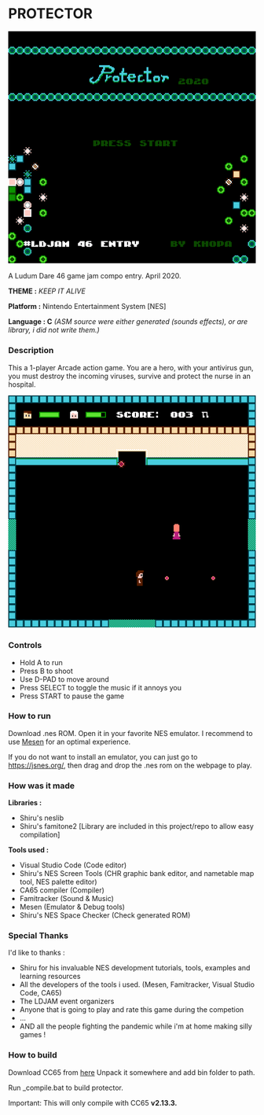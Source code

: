 
# PROTECTOR

![Title Screen](/screens/title.png?raw=true "Title Screen")

A Ludum Dare 46 game jam compo entry. April 2020.

**THEME :** *KEEP IT ALIVE*

**Platform :** Nintendo Entertainment System \[NES\]

**Language : C** *(ASM source were either generated (sounds effects), or are library, i did not write them.)*

### Description

This a 1-player Arcade action game.
You are a hero, with your antivirus gun, you must destroy the incoming viruses, survive and protect the nurse in an hospital.

![Game](/screens/gameplay.png?raw=true "Game")

### Controls

* Hold A to run
* Press B to shoot
* Use D-PAD to move around
* Press SELECT to toggle the music if it annoys you
* Press START to pause the game

### How to run

Download .nes ROM. Open it in your favorite NES emulator. 
I recommend to use [Mesen](https://mesen.ca/) for an optimal experience.

If you do not want to install an emulator, you can just go to https://jsnes.org/, then drag and drop the .nes rom on the webpage to play.

### How was it made

**Libraries :**

* Shiru's neslib
* Shiru's famitone2
[Library are included in this project/repo to allow easy compilation]

**Tools used :**

* Visual Studio Code (Code editor)
* Shiru's NES Screen Tools (CHR graphic bank editor, and nametable map tool, NES palette editor)
* CA65 compiler (Compiler)
* Famitracker  (Sound & Music)
* Mesen (Emulator & Debug tools)
* Shiru's NES Space Checker (Check generated ROM)

### Special Thanks

I'd like to thanks :

* Shiru for his invaluable NES development tutorials, tools, examples and learning resources
* All the developers of the tools i used. (Mesen, Famitracker, Visual Studio Code, CA65)
* The LDJAM event organizers
* Anyone that is going to play and rate this game during the competion
* ...
* AND all the people fighting the pandemic while i'm at home making silly games !

### How to build

Download CC65 from [here](ftp://ftp.musoftware.de/pub/uz/cc65/)
Unpack it somewhere and add bin folder to path.

Run _compile.bat to build protector.

Important: This will only compile with CC65 **v2.13.3.**